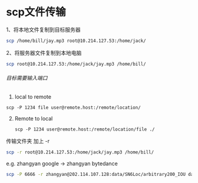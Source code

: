 

# scp文件传输

1、将本地文件复制到目标服务器

```bash
scp /home/bill/jay.mp3 root@10.214.127.53:/home/jack/
```

2、将服务器文件复制到本地电脑

```bash
scp root@10.214.127.53:/home/jack/jay.mp3 /home/bill/
```

###### 目标需要输入端口

1. local to remote

```
scp -P 1234 file user@remote.host:/remote/location/
```

2. Remote to local

   ```
   scp -P 1234 user@remote.host:/remote/location/file ./
   ```

   





传输文件夹 加上 -r

```bash
scp -r root@10.214.127.53:/home/jack/jay.mp3 /home/bill/
```





e.g. zhangyan google -> zhangyan bytedance

```bash
scp -P 6666 -r zhangyan@202.114.107.128:data/SN6Loc/arbitrary200_IOU data/SN6Loc/arbitrary200_IOU
```

